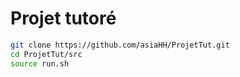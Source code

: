 # Projet tutoré

```sh
git clone https://github.com/asiaHH/ProjetTut.git
cd ProjetTut/src
source run.sh
```